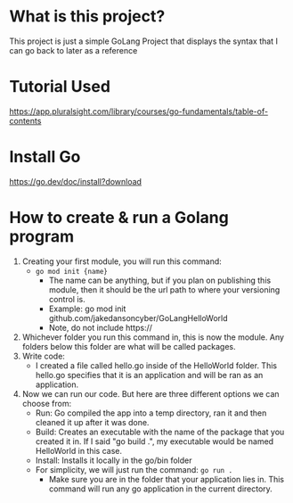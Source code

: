 # What is this project?

This project is just a simple GoLang Project that displays the syntax that I can go back to later as a reference

# Tutorial Used

https://app.pluralsight.com/library/courses/go-fundamentals/table-of-contents


# Install Go

https://go.dev/doc/install?download

# How to create & run a Golang program

1. Creating your first module, you will run this command:
	- ```go mod init {name}```
		- The name can be anything, but if you plan on publishing this module, then it should be the url path to where your versioning control is.
		- Example: go mod init github.com/jakedansoncyber/GoLangHelloWorld
		- Note, do not include https://
2. Whichever folder you run this command in, this is now the module. Any folders below this folder are what will be called packages. 
3. Write code:
	- I created a file called hello.go inside of the HelloWorld folder. This hello.go specifies that it is an application and will be ran as an application.
4. Now we can run our code. But here are three different options we can choose from:
	- Run: Go compiled the app into a temp directory, ran it and then cleaned it up after it was done.
	- Build: Creates an executable with the name of the package that you created it in. If I said "go build .", my executable would be named HelloWorld in this case.
	- Install: Installs it locally in the go/bin folder
	- For simplicity, we will just run the command: ```go run .```
		- Make sure you are in the folder that your application lies in. This command will run any go application in the current directory.  
